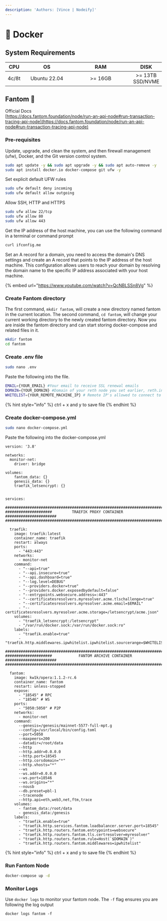 ```yaml
---
description: 'Authors: [Vince | Nodeify]'
---
```


# 🐳 Docker

## System Requirements

<table data-full-width="false"><thead><tr><th align="center">CPU</th><th width="140" align="center">OS</th><th width="180" align="center">RAM</th><th align="center">DISK</th></tr></thead><tbody><tr><td align="center">4c/8t</td><td align="center">Ubuntu 22.04</td><td align="center">>= 16GB</td><td align="center">>= 13TB SSD/NVME</td></tr></tbody></table>

## Fantom 👻

Official Docs \
[https://docs.fantom.foundation/node/run-an-api-node#run-transaction-tracing-api-node](https://docs.fantom.foundation/node/run-an-api-node#run-transaction-tracing-api-node)

### Pre-requisites

Update, upgrade, and clean the system, and then firewall management (ufw), Docker, and the Git version control system.

```bash
sudo apt update -y && sudo apt upgrade -y && sudo apt auto-remove -y
sudo apt install docker.io docker-compose git ufw -y
```

Set explicit default UFW rules

```bash
sudo ufw default deny incoming
sudo ufw default allow outgoing
```

Allow SSH, HTTP and HTTPS

```bash
sudo ufw allow 22/tcp
sudo ufw allow 80
sudo ufw allow 443
```

Get the IP address of the host machine, you can use the following command in a terminal or command prompt

```bash
curl ifconfig.me
```

Set an A record for a domain, you need to access the domain's DNS settings and create an A record that points to the IP address of the host machine. This configuration allows users to reach your domain by resolving the domain name to the specific IP address associated with your host machine.

{% embed url="https://www.youtube.com/watch?v=QcNBLSSn8Vg" %}

### Create Fantom directory

The first command, `mkdir fantom`, will create a new directory named fantom in the current location. The second command, `cd fantom`, will change your current working directory to the newly created fantom directory. Now you are inside the fantom directory and can start storing docker-compose and related files in it.

```bash
mkdir fantom
cd fantom
```

### Create .env file

```bash
sudo nano .env
```

Paste the following into the file.

```bash
EMAIL={YOUR_EMAIL} #Your email to receive SSL renewal emails
DOMAIN={YOUR_DOMAIN} #Domain of your reth node you set earlier, reth.indexerdao.com
WHITELIST={YOUR_REMOTE_MACHINE_IP} # Remote IP's allowed to connect to RPC
```

{% hint style="info" %}
ctrl + x and y to save file
{% endhint %}

### Create docker-compose.yml

```bash
sudo nano docker-compose.yml
```

Paste the following into the docker-compose.yml

```docker
version: '3.8'

networks:
  monitor-net:
    driver: bridge

volumes:
    fantom_data: {}
    genesis_data: {}
    traefik_letsencrypt: {}
    

services:

######################################################################################
#####################         TRAEFIK PROXY CONTAINER          #######################
######################################################################################     

  traefik:
    image: traefik:latest
    container_name: traefik
    restart: always
    ports:
      - "443:443"
    networks:
      - monitor-net
    command:
      - "--api=true"
      - "--api.insecure=true"
      - "--api.dashboard=true"
      - "--log.level=DEBUG"
      - "--providers.docker=true"
      - "--providers.docker.exposedbydefault=false"
      - "--entrypoints.websecure.address=:443"
      - "--certificatesresolvers.myresolver.acme.tlschallenge=true"
      - "--certificatesresolvers.myresolver.acme.email=$EMAIL"
      - "--certificatesresolvers.myresolver.acme.storage=/letsencrypt/acme.json"
    volumes:
      - "traefik_letsencrypt:/letsencrypt"
      - "/var/run/docker.sock:/var/run/docker.sock:ro"
    labels:
      - "traefik.enable=true"
      - "traefik.http.middlewares.ipwhitelist.ipwhitelist.sourcerange=$WHITELIST"

######################################################################################
#####################            FANTOM ARCHIVE CONTAINER      #######################
###################################################################################### 

  fantom:
    image: kw1k/opera:1.1.2-rc.6
    container_name: fantom
    restart: unless-stopped
    expose:
      - "18545" # RPC
      - "18546" # WS
    ports:
      - "5050:5050" # P2P
    networks:
      - monitor-net
    command:
      --genesis=/genesis/mainnet-5577-full-mpt.g
      --config=/usr/local/bin/config.toml
      --port=5050
      --maxpeers=200
      --datadir=/root/data
      --http
      --http.addr=0.0.0.0
      --http.port=18545
      --http.corsdomain="*"
      --http.vhosts="*"
      --ws
      --ws.addr=0.0.0.0
      --ws.port=18546
      --ws.origins="*"
      --nousb
      --db.preset=pbl-1
      --tracenode
      --http.api=eth,web3,net,ftm,trace
    volumes:
      - fantom_data:/root/data
      - genesis_data:/genesis
    labels:
      - "traefik.enable=true"
      - "traefik.http.services.fantom.loadbalancer.server.port=18545"
      - "traefik.http.routers.fantom.entrypoints=websecure"
      - "traefik.http.routers.fantom.tls.certresolver=myresolver"
      - "traefik.http.routers.fantom.rule=Host(`$DOMAIN`)"
      - "traefik.http.routers.fantom.middlewares=ipwhitelist"
```

{% hint style="info" %}
ctrl + x and y to save file
{% endhint %}

### Run Fantom Node

```bash
docker-compose up -d
```

### Monitor Logs

Use `docker logs` to monitor your fantom node. The `-f` flag ensures you are following the log output

```
docker logs fantom -f
```
